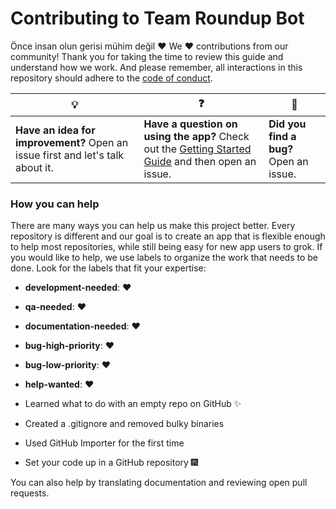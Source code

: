 # Contributing to Team Roundup Bot
Önce insan olun gerisi mühim değil :heart:
We :heart: contributions from our community! Thank you for taking the time to review this guide and understand how we work. And please remember, all interactions in this repository should adhere to the [code of conduct](code-of-conduct.md).

| :bulb: | :question: | :bug: |
| ------- | -------- | -------- |
| **Have an idea for improvement?** Open an issue first and let's talk about it. | **Have a question on using the app?** Check out the [Getting Started Guide](docs/getting-started.md) and then open an issue. | **Did you find a bug?** Open an issue. |

### How you can help

There are many ways you can help us make this project better. Every repository is different and our goal is to create an app that is flexible enough to help most repositories, while still being easy for new app users to grok. If you would like to help, we use labels to organize the work that needs to be done. Look for the labels that fit your expertise:

- **development-needed**: :heart:
- **qa-needed**: :heart:
- **documentation-needed**: :heart:
- **bug-high-priority**: :heart:
- **bug-low-priority**: :heart:
- **help-wanted**: :heart:


- Learned what to do with an empty repo on GitHub ✨
- Created a .gitignore and removed bulky binaries
- Used GitHub Importer for the first time
- Set your code up in a GitHub repository 🎆


You can also help by translating documentation and reviewing open pull requests.
